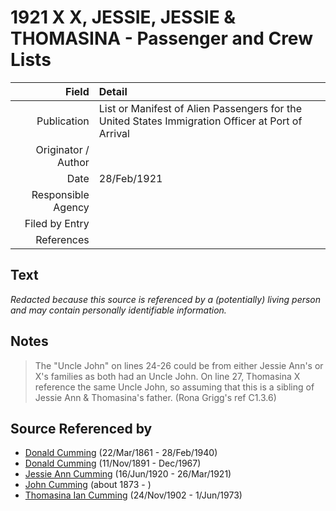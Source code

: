 ﻿---
layout: page
permalink: /sources/s67676004
---

# 1921 X X, JESSIE, JESSIE & THOMASINA - Passenger and Crew Lists

Field | Detail
---:|:---
Publication | List or Manifest of Alien Passengers for the United States Immigration Officer at Port of Arrival
Originator / Author | 
Date | 28/Feb/1921
Responsible Agency | 
Filed by Entry | 
References | 

## Text

_Redacted because this source is referenced by a (potentially) living person and may contain personally identifiable information._

## Notes

> The "Uncle John" on lines 24-26 could be from either Jessie Ann's or X's families as both had an Uncle John. On line 27, Thomasina X reference the same Uncle John, so assuming that this is a sibling of Jessie Ann & Thomasina's father. (Rona Grigg's ref C1.3.6)
>


## Source Referenced by

* [Donald Cumming](../people/@20465544@-donald-cumming-b1861-3-22-d1940-2-28.md) (22/Mar/1861 - 28/Feb/1940)
* [Donald Cumming](../people/@11846578@-donald-cumming-b1891-11-11-d1967-12.md) (11/Nov/1891 - Dec/1967)
* [Jessie Ann Cumming](../people/@65743680@-jessie-ann-cumming-b1920-6-16-d1921-3-26.md) (16/Jun/1920 - 26/Mar/1921)
* [John Cumming](../people/@87723702@-john-cumming-b1873-d.md) (about 1873 - )
* [Thomasina Ian Cumming](../people/@92241152@-thomasina-ian-cumming-b1902-11-24-d1973-6-1.md) (24/Nov/1902 - 1/Jun/1973)
